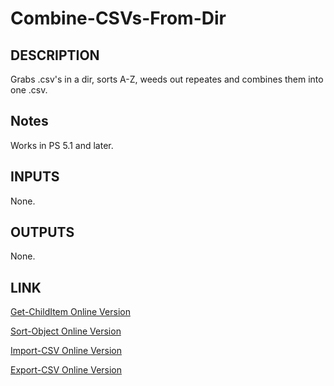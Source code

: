 # Combine-CSVs-From-Dir

## DESCRIPTION

Grabs .csv's in a dir, sorts A-Z, weeds out repeates and combines them into one .csv.

## Notes

Works in PS 5.1 and later.

## INPUTS

None.

## OUTPUTS

None.

## LINK

[Get-ChildItem Online Version](https://learn.microsoft.com/en-us/powershell/module/microsoft.powershell.management/get-childitem?view=powershell-7.3)

[Sort-Object Online Version](https://learn.microsoft.com/en-us/powershell/module/microsoft.powershell.utility/sort-object?view=powershell-7.3)

[Import-CSV Online Version](https://learn.microsoft.com/en-us/powershell/module/microsoft.powershell.utility/import-csv?view=powershell-7.3)

[Export-CSV Online Version](https://learn.microsoft.com/en-us/powershell/module/microsoft.powershell.utility/export-csv?view=powershell-7.3)
